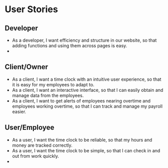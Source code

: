 # User Stories  

## Developer  
- As a developer, I want efficiency and structure in our website, so that adding functions and using them across pages is easy.  
-

## Client/Owner  
- As a client, I want a time clock with an intuitive user experience, so that it is easy for my employees to adapt to.  
- As a client, I want an interactive interface, so that I can easily obtain and manage data from the employees.  
- As a client, I want to get alerts of employees nearing overtime and employees working overtime, so that I can track and manage my payroll easier.  

## User/Employee  
- As a user, I want the time clock to be reliable, so that my hours and money are tracked correctly.  
- As a user, I want the time clock to be simple, so that I can check in and out from work quickly.  
- 
